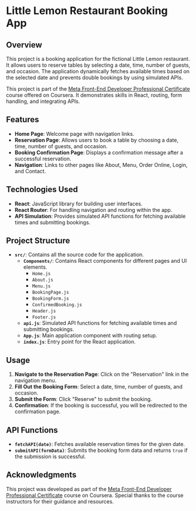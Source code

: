 # Little Lemon Restaurant Booking App

## Overview

This project is a booking application for the fictional Little Lemon restaurant. It allows users to reserve tables by selecting a date, time, number of guests, and occasion. The application dynamically fetches available times based on the selected date and prevents double bookings by using simulated APIs.

This project is part of the [Meta Front-End Developer Professional Certificate](https://www.coursera.org/professional-certificates/meta-front-end-developer) course offered on Coursera. It demonstrates skills in React, routing, form handling, and integrating APIs.

## Features

- **Home Page**: Welcome page with navigation links.
- **Reservation Page**: Allows users to book a table by choosing a date, time, number of guests, and occasion.
- **Booking Confirmation Page**: Displays a confirmation message after a successful reservation.
- **Navigation**: Links to other pages like About, Menu, Order Online, Login, and Contact.

## Technologies Used

- **React**: JavaScript library for building user interfaces.
- **React Router**: For handling navigation and routing within the app.
- **API Simulation**: Provides simulated API functions for fetching available times and submitting bookings.

## Project Structure

- **`src/`**: Contains all the source code for the application.
  - **`Components/`**: Contains React components for different pages and UI elements.
    - `Home.js`
    - `About.js`
    - `Menu.js`
    - `BookingPage.js`
    - `BookingForm.js`
    - `ConfirmedBooking.js`
    - `Header.js`
    - `Footer.js`
  - **`api.js`**: Simulated API functions for fetching available times and submitting bookings.
  - **`App.js`**: Main application component with routing setup.
  - **`index.js`**: Entry point for the React application.

## Usage

1. **Navigate to the Reservation Page**: Click on the "Reservation" link in the navigation menu.
2. **Fill Out the Booking Form**: Select a date, time, number of guests, and occasion.
3. **Submit the Form**: Click "Reserve" to submit the booking.
4. **Confirmation**: If the booking is successful, you will be redirected to the confirmation page.

## API Functions

- **`fetchAPI(date)`**: Fetches available reservation times for the given date.
- **`submitAPI(formData)`**: Submits the booking form data and returns `true` if the submission is successful.


## Acknowledgments

This project was developed as part of the [Meta Front-End Developer Professional Certificate](https://www.coursera.org/professional-certificates/meta-front-end-developer) course on Coursera. Special thanks to the course instructors for their guidance and resources.
